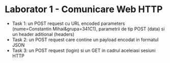 # Laborator 1 - Comunicare Web HTTP
* Task 1: un POST request cu URL encoded parameters (nume=Constantin Mihai&grupa=341C1), parametrii de tip POST (data) si un header aditional (headers)
* Task 2: un POST request care contine un payload encodat in formatul JSON
* Task 3: un POST request (login) si un GET in cadrul aceleiasi sesiuni HTTP
